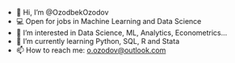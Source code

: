 - 👋 Hi, I’m @OzodbekOzodov
- 💻 Open for jobs in Machine Learning and Data Science
- 👀 I’m interested in Data Science, ML, Analytics, Econometrics...
- 🌱 I’m currently learning Python, SQL, R and Stata
- 📫 How to reach me: o.ozodov@outlook.com
